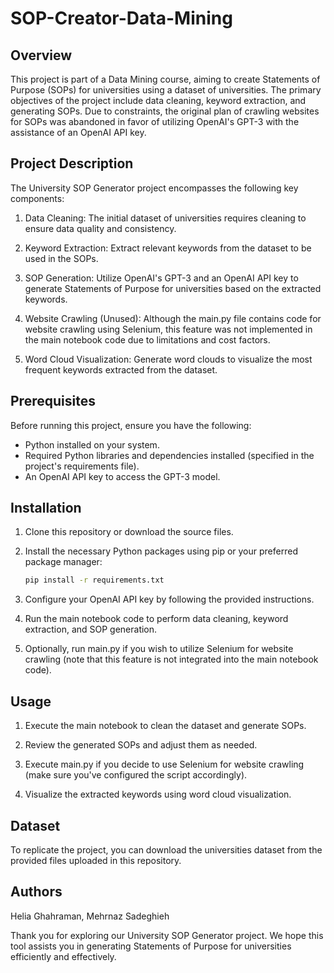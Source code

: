 # SOP-Creator-Data-Mining

## Overview

This project is part of a Data Mining course, aiming to create Statements of Purpose (SOPs) for universities using a dataset of universities. The primary objectives of the project include data cleaning, keyword extraction, and generating SOPs. Due to constraints, the original plan of crawling websites for SOPs was abandoned in favor of utilizing OpenAI's GPT-3 with the assistance of an OpenAI API key.

## Project Description

The University SOP Generator project encompasses the following key components:

1. Data Cleaning: The initial dataset of universities requires cleaning to ensure data quality and consistency.

2. Keyword Extraction: Extract relevant keywords from the dataset to be used in the SOPs.

3. SOP Generation: Utilize OpenAI's GPT-3 and an OpenAI API key to generate Statements of Purpose for universities based on the extracted keywords.

4. Website Crawling (Unused): Although the main.py file contains code for website crawling using Selenium, this feature was not implemented in the main notebook code due to limitations and cost factors.

5. Word Cloud Visualization: Generate word clouds to visualize the most frequent keywords extracted from the dataset.

## Prerequisites

Before running this project, ensure you have the following:

- Python installed on your system.
- Required Python libraries and dependencies installed (specified in the project's requirements file).
- An OpenAI API key to access the GPT-3 model.

## Installation

1. Clone this repository or download the source files.

2. Install the necessary Python packages using pip or your preferred package manager:

   ```bash
   pip install -r requirements.txt

3. Configure your OpenAI API key by following the provided instructions.

4. Run the main notebook code to perform data cleaning, keyword extraction, and SOP generation.

5. Optionally, run main.py if you wish to utilize Selenium for website crawling (note that this feature is not integrated into the main notebook code).

## Usage

1. Execute the main notebook to clean the dataset and generate SOPs.

2. Review the generated SOPs and adjust them as needed.

3. Execute main.py if you decide to use Selenium for website crawling (make sure you've configured the script accordingly).

4. Visualize the extracted keywords using word cloud visualization.

## Dataset
To replicate the project, you can download the universities dataset from the provided files uploaded in this repository.

## Authors
Helia Ghahraman, Mehrnaz Sadeghieh

Thank you for exploring our University SOP Generator project. We hope this tool assists you in generating Statements of Purpose for universities efficiently and effectively.
